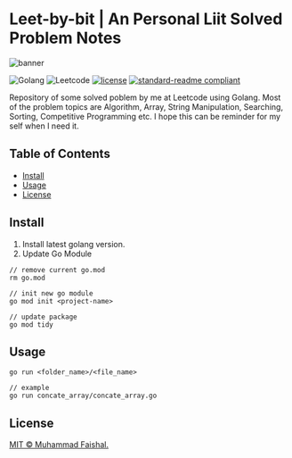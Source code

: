 # Leet-by-bit | An Personal Liit Solved Problem Notes

![banner](https://leetcode.com/_next/static/images/logo-large-748c77d15b8d04e659615ebb5baa7bb6.png)

![Golang](https://img.shields.io/badge/Go-00ADD8?style=for-the-badge&logo=go&logoColor=white)
![Leetcode](https://img.shields.io/badge/-LeetCode-FFA116?style=for-the-badge&logo=LeetCode&logoColor=black)
[![license](https://img.shields.io/github/license/:user/:repo.svg)](LICENSE)
[![standard-readme compliant](https://img.shields.io/badge/readme%20style-standard-brightgreen.svg?style=flat-square)](https://github.com/RichardLitt/standard-readme)

Repository of some solved poblem by me at Leetcode using Golang. Most of the problem topics are Algorithm, Array, String Manipulation, Searching, Sorting, Competitive Programming etc. I hope this can be reminder for my self when I need it.

## Table of Contents

- [Install](#install)
- [Usage](#usage)
- [License](#license)

## Install

1. Install latest golang version.
2. Update Go Module

```
// remove current go.mod
rm go.mod

// init new go module
go mod init <project-name>

// update package
go mod tidy
```

## Usage

```
go run <folder_name>/<file_name>

// example
go run concate_array/concate_array.go
```

## License

[MIT © Muhammad Faishal.](LICENSE)
